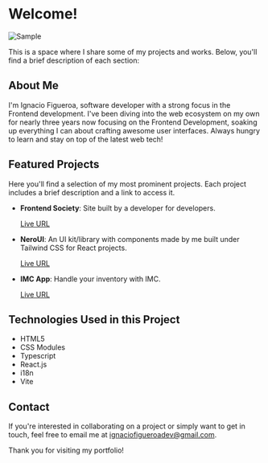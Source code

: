 # Welcome!

![Sample](https://ignaciofigueroa.vercel.app/og-image.png)

This is a space where I share some of my projects and works. Below, you'll find a brief description of each section:

## About Me

I'm Ignacio Figueroa, software developer with a strong focus in the Frontend development. I've been diving into the web ecosystem on my own for nearly three years now focusing on the Frontend Development, soaking up everything I can about crafting awesome user interfaces. Always hungry to learn and stay on top of the latest web tech!

## Featured Projects

Here you'll find a selection of my most prominent projects. Each project includes a brief description and a link to access it.

- **Frontend Society**: Site built by a developer for developers.

  [Live URL](https://frontendsociety.netlify.app)

- **NeroUI**: An UI kit/library with components made by me built under Tailwind CSS for React projects.

  [Live URL](https://neroui.vercel.app/)

- **IMC App**: Handle your inventory with IMC.

  [Live URL](https://imc-app.vercel.app/)

## Technologies Used in this Project

- HTML5
- CSS Modules
- Typescript
- React.js
- i18n
- Vite

## Contact

If you're interested in collaborating on a project or simply want to get in touch, feel free to email me at [ignaciofigueroadev@gmail.com](mailto:ignaciofigueroadev@gmail.com).

Thank you for visiting my portfolio!
